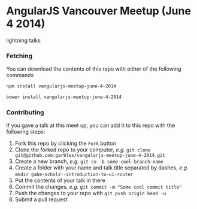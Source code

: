 # AngularJS Vancouver Meetup (June 4 2014)

lightning talks

### Fetching

You can download the contents of this repo with either of the following commands

```bash
npm install vangularjs-meetup-june-4-2014

bower install vangularjs-meetup-june-4-2014
```

### Contributing

If you gave a talk at this meet up, you can add it to this repo with the following steps:

1. Fork this repo by clicking the `Fork` button
2. Clone the forked repo to your computer, _e.g._ `git clone git@github.com:garbles/vangularjs-meetup-june-4-2014.git`
3. Create a new branch, _e.g._ `git co -b some-cool-branch-name`
4. Create a folder with your name and talk title separated by dashes, _e.g._ `mkdir gabe-scholz--introduction-to-ui-router`
5. Put the contents of your talk in there
6. Commit the changes, _e.g._ `git commit -m "Some cool commit title"`
7. Push the changes to your repo with `git push origin head -u`
8. Submit a pull request
